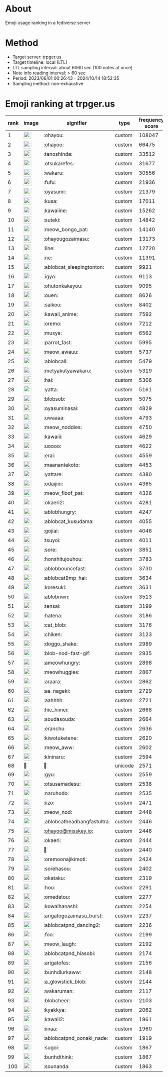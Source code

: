 # About
Emoji usage ranking in a fediverse server

# Method
- Target server: trpger.us
- Target timeline: local (LTL)
- LTL sampling interval: about 6060 sec (100 notes at once)
- Note info reading interval: > 60 sec
- Period: 2023/06/01 00:26:43 - 2024/10/14 18:52:35 
- Sampling method: non-exhaustive

# Emoji ranking at trpger.us

|rank|image|signifier|type|frequency score|
|----|----|----|----|----|
|1|<img height="24" src="https://trpger.us/emoji/ohayou.webp">|:ohayou:|custom|108047|
|2|<img height="24" src="https://trpger.us/emoji/ohayoo.webp">|:ohayoo:|custom|66475|
|3|<img height="24" src="https://trpger.us/emoji/tanoshinde.webp">|:tanoshinde:|custom|33512|
|4|<img height="24" src="https://trpger.us/emoji/otsukarefes.webp">|:otsukarefes:|custom|31677|
|5|<img height="24" src="https://trpger.us/emoji/wakaru.webp">|:wakaru:|custom|30556|
|6|<img height="24" src="https://trpger.us/emoji/fufu.webp">|:fufu:|custom|21936|
|7|<img height="24" src="https://trpger.us/emoji/oyasumi.webp">|:oyasumi:|custom|21379|
|8|<img height="24" src="https://trpger.us/emoji/kusa.webp">|:kusa:|custom|17011|
|9|<img height="24" src="https://trpger.us/emoji/kawaiine.webp">|:kawaiine:|custom|15262|
|10|<img height="24" src="https://trpger.us/emoji/suteki.webp">|:suteki:|custom|14842|
|11|<img height="24" src="https://trpger.us/emoji/meow_bongo_pat.webp">|:meow_bongo_pat:|custom|14140|
|12|<img height="24" src="https://trpger.us/emoji/ohayougozaimasu.webp">|:ohayougozaimasu:|custom|13173|
|13|<img height="24" src="https://trpger.us/emoji/iine.webp">|:iine:|custom|12720|
|14|<img height="24" src="https://trpger.us/emoji/ne.webp">|:ne:|custom|11391|
|15|<img height="24" src="https://trpger.us/emoji/ablobcat_sleepingtonton.webp">|:ablobcat_sleepingtonton:|custom|9921|
|16|<img height="24" src="https://trpger.us/emoji/igyo.webp">|:igyo:|custom|9113|
|17|<img height="24" src="https://trpger.us/emoji/ohutonkakeyou.webp">|:ohutonkakeyou:|custom|9095|
|18|<img height="24" src="https://trpger.us/emoji/ouen.webp">|:ouen:|custom|8626|
|19|<img height="24" src="https://trpger.us/emoji/saikou.webp">|:saikou:|custom|8402|
|20|<img height="24" src="https://trpger.us/emoji/kawaii_anime.webp">|:kawaii_anime:|custom|7592|
|21|<img height="24" src="https://trpger.us/emoji/oremo.webp">|:oremo:|custom|7212|
|22|<img height="24" src="https://trpger.us/emoji/musya.webp">|:musya:|custom|6562|
|23|<img height="24" src="https://trpger.us/emoji/parrot_fast.webp">|:parrot_fast:|custom|5995|
|24|<img height="24" src="https://trpger.us/emoji/meow_awauu.webp">|:meow_awauu:|custom|5737|
|25|<img height="24" src="https://trpger.us/emoji/ablobcall.webp">|:ablobcall:|custom|5479|
|26|<img height="24" src="https://trpger.us/emoji/metyakutyawakaru.webp">|:metyakutyawakaru:|custom|5319|
|27|<img height="24" src="https://trpger.us/emoji/hai.webp">|:hai:|custom|5306|
|28|<img height="24" src="https://trpger.us/emoji/yatta.webp">|:yatta:|custom|5161|
|29|<img height="24" src="https://trpger.us/emoji/blobsob.webp">|:blobsob:|custom|5075|
|30|<img height="24" src="https://trpger.us/emoji/oyasuminasai.webp">|:oyasuminasai:|custom|4829|
|31|<img height="24" src="https://trpger.us/emoji/uwaaaa.webp">|:uwaaaa:|custom|4793|
|32|<img height="24" src="https://trpger.us/emoji/meow_noddies.webp">|:meow_noddies:|custom|4750|
|33|<img height="24" src="https://trpger.us/emoji/kawaiii.webp">|:kawaiii:|custom|4629|
|34|<img height="24" src="https://trpger.us/emoji/uoooo.webp">|:uoooo:|custom|4622|
|35|<img height="24" src="https://trpger.us/emoji/erai.webp">|:erai:|custom|4559|
|36|<img height="24" src="https://trpger.us/emoji/maanantekoto.webp">|:maanantekoto:|custom|4453|
|37|<img height="24" src="https://trpger.us/emoji/yattare.webp">|:yattare:|custom|4380|
|38|<img height="24" src="https://trpger.us/emoji/odaijini.webp">|:odaijini:|custom|4365|
|39|<img height="24" src="https://trpger.us/emoji/meow_floof_pat.webp">|:meow_floof_pat:|custom|4326|
|40|<img height="24" src="https://trpger.us/emoji/okaeri2.webp">|:okaeri2:|custom|4281|
|41|<img height="24" src="https://trpger.us/emoji/ablobhungry.webp">|:ablobhungry:|custom|4247|
|42|<img height="24" src="https://trpger.us/emoji/ablobcat_kusudama.webp">|:ablobcat_kusudama:|custom|4055|
|43|<img height="24" src="https://trpger.us/emoji/gojiai.webp">|:gojiai:|custom|4046|
|44|<img height="24" src="https://trpger.us/emoji/tsuyoi.webp">|:tsuyoi:|custom|4011|
|45|<img height="24" src="https://trpger.us/emoji/sore.webp">|:sore:|custom|3851|
|46|<img height="24" src="https://trpger.us/emoji/honshitujouhou.webp">|:honshitujouhou:|custom|3783|
|47|<img height="24" src="https://trpger.us/emoji/ablobbouncefast.webp">|:ablobbouncefast:|custom|3730|
|48|<img height="24" src="https://trpger.us/emoji/ablobcat9mp_hai.webp">|:ablobcat9mp_hai:|custom|3634|
|49|<img height="24" src="https://trpger.us/emoji/koresuki.webp">|:koresuki:|custom|3631|
|50|<img height="24" src="https://trpger.us/emoji/ablobnwn.webp">|:ablobnwn:|custom|3513|
|51|<img height="24" src="https://trpger.us/emoji/tensai.webp">|:tensai:|custom|3199|
|52|<img height="24" src="https://trpger.us/emoji/hatena.webp">|:hatena:|custom|3186|
|53|<img height="24" src="https://trpger.us/emoji/cat_blob.webp">|:cat_blob:|custom|3176|
|54|<img height="24" src="https://trpger.us/emoji/chiken.webp">|:chiken:|custom|3123|
|55|<img height="24" src="https://trpger.us/emoji/doggo_shake.webp">|:doggo_shake:|custom|2989|
|56|<img height="24" src="https://trpger.us/emoji/blob-nod-fast-gif.webp">|:blob-nod-fast-gif:|custom|2935|
|57|<img height="24" src="https://trpger.us/emoji/ameowhungry.webp">|:ameowhungry:|custom|2898|
|58|<img height="24" src="https://trpger.us/emoji/meowhuggies.webp">|:meowhuggies:|custom|2867|
|59|<img height="24" src="https://trpger.us/emoji/araara.webp">|:araara:|custom|2862|
|60|<img height="24" src="https://trpger.us/emoji/aa_nageki.webp">|:aa_nageki:|custom|2729|
|61|<img height="24" src="https://trpger.us/emoji/aahhhh.webp">|:aahhhh:|custom|2721|
|62|<img height="24" src="https://trpger.us/emoji/hie_himei.webp">|:hie_himei:|custom|2668|
|63|<img height="24" src="https://trpger.us/emoji/soudasouda.webp">|:soudasouda:|custom|2664|
|64|<img height="24" src="https://trpger.us/emoji/eranchu.webp">|:eranchu:|custom|2636|
|65|<img height="24" src="https://trpger.us/emoji/kiwotuketene.webp">|:kiwotuketene:|custom|2620|
|66|<img height="24" src="https://trpger.us/emoji/meow_aww.webp">|:meow_aww:|custom|2602|
|67|<img height="24" src="https://trpger.us/emoji/kininaru.webp">|:kininaru:|custom|2594|
|68|🍮|🍮|unicode|2571|
|69|<img height="24" src="https://trpger.us/emoji/gyu.webp">|:gyu:|custom|2559|
|70|<img height="24" src="https://trpger.us/emoji/otsusamadesu.webp">|:otsusamadesu:|custom|2538|
|71|<img height="24" src="https://trpger.us/emoji/naruhodo.webp">|:naruhodo:|custom|2535|
|72|<img height="24" src="https://trpger.us/emoji/iizo.webp">|:iizo:|custom|2471|
|73|<img height="24" src="https://trpger.us/emoji/meow_nod.webp">|:meow_nod:|custom|2448|
|74|<img height="24" src="https://trpger.us/emoji/ablobcatheadbangfastultra.webp">|:ablobcatheadbangfastultra:|custom|2446|
|75|<img height="24" src="https://trpger.us/emoji/ohayoo.webp">|:ohayoo@misskey.io:|custom|2446|
|76|<img height="24" src="https://trpger.us/emoji/okaeri.webp">|:okaeri:|custom|2444|
|77|<img height="24" src="https://trpger.us/emoji/birthday.webp">|:birthday:|custom|2440|
|78|<img height="24" src="https://trpger.us/emoji/oremoonajikimoti.webp">|:oremoonajikimoti:|custom|2424|
|79|<img height="24" src="https://trpger.us/emoji/sorehasou.webp">|:sorehasou:|custom|2402|
|80|<img height="24" src="https://trpger.us/emoji/okataku.webp">|:okataku:|custom|2319|
|81|<img height="24" src="https://trpger.us/emoji/hou.webp">|:hou:|custom|2291|
|82|<img height="24" src="https://trpger.us/emoji/omedetou.webp">|:omedetou:|custom|2277|
|83|<img height="24" src="https://trpger.us/emoji/kowaihanashi.webp">|:kowaihanashi:|custom|2254|
|84|<img height="24" src="https://trpger.us/emoji/arigatogozaimasu_burst.webp">|:arigatogozaimasu_burst:|custom|2237|
|85|<img height="24" src="https://trpger.us/emoji/ablobcatpnd_dancing2.webp">|:ablobcatpnd_dancing2:|custom|2236|
|86|<img height="24" src="https://trpger.us/emoji/foo.webp">|:foo:|custom|2199|
|87|<img height="24" src="https://trpger.us/emoji/meow_laugh.webp">|:meow_laugh:|custom|2192|
|88|<img height="24" src="https://trpger.us/emoji/ablobcatpnd_hiasobi.webp">|:ablobcatpnd_hiasobi:|custom|2174|
|89|<img height="24" src="https://trpger.us/emoji/arigatofes.webp">|:arigatofes:|custom|2156|
|90|<img height="24" src="https://trpger.us/emoji/bunhdlurkaww.webp">|:bunhdlurkaww:|custom|2148|
|91|<img height="24" src="https://trpger.us/emoji/a_glowstick_blob.webp">|:a_glowstick_blob:|custom|2144|
|92|<img height="24" src="https://trpger.us/emoji/wakaruman.webp">|:wakaruman:|custom|2117|
|93|<img height="24" src="https://trpger.us/emoji/blobcheer.webp">|:blobcheer:|custom|2103|
|94|<img height="24" src="https://trpger.us/emoji/kyakkya.webp">|:kyakkya:|custom|2062|
|95|<img height="24" src="https://trpger.us/emoji/kawaii2.webp">|:kawaii2:|custom|1961|
|96|<img height="24" src="https://trpger.us/emoji/iinaa.webp">|:iinaa:|custom|1960|
|97|<img height="24" src="https://trpger.us/emoji/ablobcatpnd_oonaki_nade.webp">|:ablobcatpnd_oonaki_nade:|custom|1919|
|98|<img height="24" src="https://trpger.us/emoji/sugoi.webp">|:sugoi:|custom|1867|
|99|<img height="24" src="https://trpger.us/emoji/bunhdthink.webp">|:bunhdthink:|custom|1867|
|100|<img height="24" src="https://trpger.us/emoji/sounanda.webp">|:sounanda:|custom|1863|
